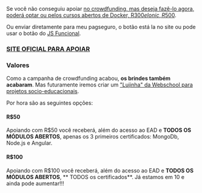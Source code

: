 
Se você não conseguiu apoiar [no crowdfunding, mas deseja fazê-lo agora, poderá optar ou pelos cursos abertos de Docker, R$300 e Ionic, R$500](http://dagora.net/be-mean/). 

Ou enviar diretamente para meu pagseguro, o botão está la no site ou pode usar o botão do [JS Funcional](http://webschool.io/jsfuncional/).

### [SITE OFICIAL PARA APOIAR](http://dagora.net/be-mean/)

### Valores

Como a campanha de crowdfunding acabou, **os brindes também acabaram**. Mas futuramente iremos criar um ["Lujinha" da Webschool para projetos socio-educacionais](http://nomadev.com.br/webschool-io-lujinha-para-projetos-socio-educacionais/). 

Por hora são as seguintes opções:

#### R$50

Apoiando com R$50 você receberá, além do acesso ao EAD e **TODOS OS MÓDULOS ABERTOS**, apenas os 3 primeiros certificados: MongoDb, Node.js e Angular. 

#### R$100

Apoiando com R$100 você receberá, além do acesso ao EAD e **TODOS OS MÓDULOS ABERTOS**, ** TODOS os certificados**. Já estamos em 10 e ainda pode aumentar!!!
